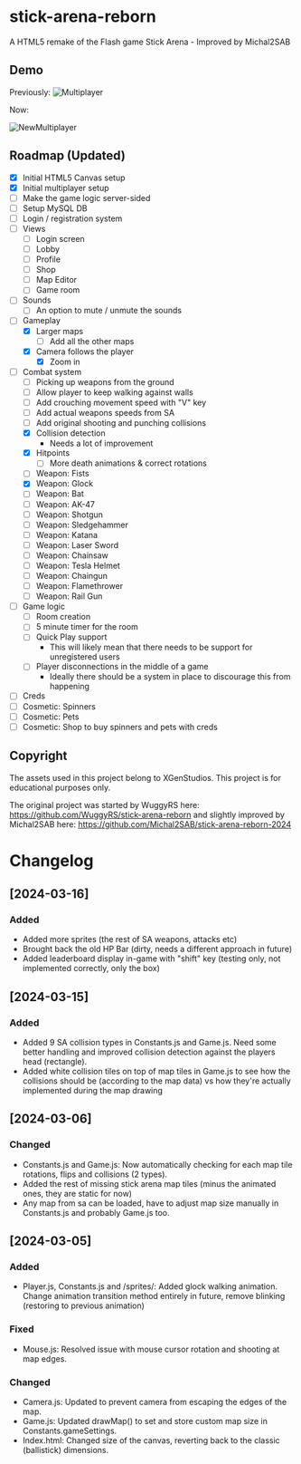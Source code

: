 # stick-arena-reborn
A HTML5 remake of the Flash game Stick Arena - Improved by Michal2SAB

## Demo 

Previously: ![Multiplayer](https://user-images.githubusercontent.com/52111974/210186327-da458981-d3d4-469b-9de0-df20070fba4a.gif)

Now: 

![NewMultiplayer](https://github.com/Michal2SAB/stick-arena-reborn-2024/blob/3bcdee896ef2e99d03ae3f5f96d9ebc4775c28c8/demo-ezgif.com-video-to-gif-converter.gif?raw=true)

## Roadmap (Updated)

- [x] Initial HTML5 Canvas setup
- [x] Initial multiplayer setup
- [ ] Make the game logic server-sided
- [ ] Setup MySQL DB
- [ ] Login / registration system
- [ ] Views
  - [ ] Login screen
  - [ ] Lobby
  - [ ] Profile
  - [ ] Shop
  - [ ] Map Editor
  - [ ] Game room
- [ ] Sounds
  - [ ] An option to mute / unmute the sounds
- [ ] Gameplay
  - [x] Larger maps
    - [ ] Add all the other maps
  - [x] Camera follows the player
    - [x] Zoom in
- [ ] Combat system
  - [ ] Picking up weapons from the ground
  - [ ] Allow player to keep walking against walls
  - [ ] Add crouching movement speed with "V" key
  - [ ] Add actual weapons speeds from SA
  - [ ] Add original shooting and punching collisions
  - [x] Collision detection
    - Needs a lot of improvement
  - [x] Hitpoints
    - [ ] More death animations & correct rotations
  - [ ] Weapon: Fists
  - [x] Weapon: Glock
  - [ ] Weapon: Bat
  - [ ] Weapon: AK-47
  - [ ] Weapon: Shotgun
  - [ ] Weapon: Sledgehammer
  - [ ] Weapon: Katana
  - [ ] Weapon: Laser Sword
  - [ ] Weapon: Chainsaw
  - [ ] Weapon: Tesla Helmet
  - [ ] Weapon: Chaingun
  - [ ] Weapon: Flamethrower
  - [ ] Weapon: Rail Gun
- [ ] Game logic
  - [ ] Room creation
  - [ ] 5 minute timer for the room
  - [ ] Quick Play support
    - This will likely mean that there needs to be support for unregistered users
  - [ ] Player disconnections in the middle of a game
    - Ideally there should be a system in place to discourage this from happening
- [ ] Creds
- [ ] Cosmetic: Spinners
- [ ] Cosmetic: Pets
- [ ] Cosmetic: Shop to buy spinners and pets with creds

## Copyright
The assets used in this project belong to XGenStudios. This project is for educational purposes only.

The original project was started by WuggyRS here: https://github.com/WuggyRS/stick-arena-reborn and slightly improved by Michal2SAB here: https://github.com/Michal2SAB/stick-arena-reborn-2024

# Changelog

## [2024-03-16]

### Added
- Added more sprites (the rest of SA weapons, attacks etc)
- Brought back the old HP Bar (dirty, needs a different approach in future)
- Added leaderboard display in-game with "shift" key (testing only, not implemented correctly, only the box)

## [2024-03-15]

### Added
- Added 9 SA collision types in Constants.js and Game.js. Need some better handling and improved collision detection against the players head (rectangle).
- Added white collision tiles on top of map tiles in Game.js to see how the collisions should be (according to the map data) vs how they're actually implemented during the map drawing

## [2024-03-06]

### Changed
- Constants.js and Game.js: Now automatically checking for each map tile rotations, flips and collisions (2 types).
- Added the rest of missing stick arena map tiles (minus the animated ones, they are static for now)
- Any map from sa can be loaded, have to adjust map size manually in Constants.js and probably Game.js too.

## [2024-03-05]

### Added
- Player.js, Constants.js and /sprites/: Added glock walking animation. Change animation transition method entirely in future, remove blinking (restoring to previous animation)

### Fixed
- Mouse.js: Resolved issue with mouse cursor rotation and shooting at map edges.

### Changed
- Camera.js: Updated to prevent camera from escaping the edges of the map.
- Game.js: Updated drawMap() to set and store custom map size in Constants.gameSettings.
- Index.html: Changed size of the canvas, reverting back to the classic (ballistick) dimensions.
